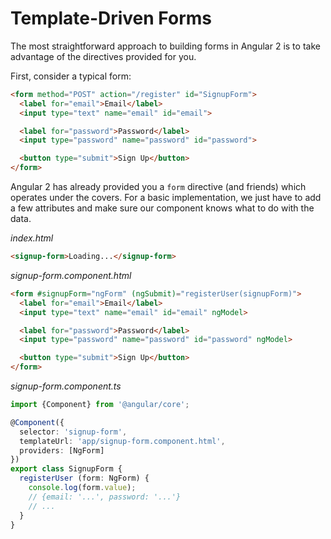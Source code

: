 # Template-Driven Forms

The most straightforward approach to building forms in Angular 2 is to take advantage of the directives provided for you.

First, consider a typical form:

```html
<form method="POST" action="/register" id="SignupForm">
  <label for="email">Email</label>
  <input type="text" name="email" id="email">

  <label for="password">Password</label>
  <input type="password" name="password" id="password">

  <button type="submit">Sign Up</button>
</form>
```

Angular 2 has already provided you a `form` directive (and friends) which operates under the covers. For a basic implementation, we just have to add a few attributes and make sure our component knows what to do with the data.

_index.html_
```html
<signup-form>Loading...</signup-form>
```

_signup-form.component.html_
```html
<form #signupForm="ngForm" (ngSubmit)="registerUser(signupForm)">
  <label for="email">Email</label>
  <input type="text" name="email" id="email" ngModel>

  <label for="password">Password</label>
  <input type="password" name="password" id="password" ngModel>

  <button type="submit">Sign Up</button>
</form>
```

_signup-form.component.ts_
```ts
import {Component} from '@angular/core';

@Component({
  selector: 'signup-form',
  templateUrl: 'app/signup-form.component.html',
  providers: [NgForm]
})
export class SignupForm {
  registerUser (form: NgForm) {
    console.log(form.value);
    // {email: '...', password: '...'}
    // ...
  }
}
```
